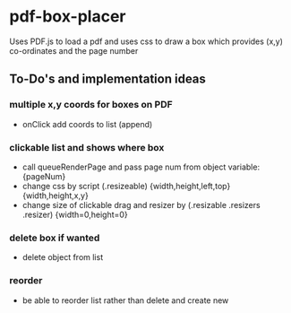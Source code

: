 # pdf-box-placer
Uses PDF.js to load a pdf and uses css to draw a box which provides (x,y) co-ordinates and the page number


## To-Do's and implementation ideas

### multiple x,y coords for boxes on PDF
- onClick add coords to list (append)

### clickable list and shows where box 
- call queueRenderPage and pass page num from object variable: {pageNum}
- change css by script (.resizeable) {width,height,left,top} {width,height,x,y}
- change size of clickable drag and resizer by (.resizable .resizers .resizer) {width=0,height=0}

### delete box if wanted
- delete object from list

### reorder
- be able to reorder list rather than delete and create new
